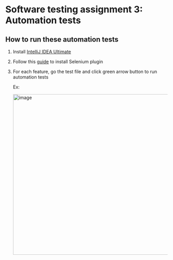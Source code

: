 # Software testing assignment 3: Automation tests

## How to run these automation tests

1. Install [IntelliJ IDEA Ultimate](https://www.jetbrains.com/idea/download)
2. Follow this [guide](https://www.jetbrains.com/help/idea/selenium.html) to install Selenium plugin
3. For each feature, go the test file and click green arrow button to run automation tests

    Ex:
  
    <img width="500" alt="image" src="https://user-images.githubusercontent.com/78266241/208471673-d63dfea6-05f2-422f-8ace-b1ce4b68f4e0.png">




